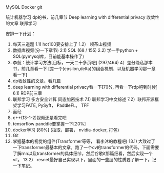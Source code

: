 MySQL
Docker
git

统计机器学习
dp的书，前几章节
Deep learning with differential privacy
收敛性的文章
联邦学习


安排一下计划：
1) 每天三道题
   1.1) hot100要安排上了
   1.2） 领茶山视频
3) 数据库视频(分一下章节)
    2.1) SQL (68 / 155)
    2.2) 学一手python + SQL(pymysql库，目前能基本操作了)
4)  李航：统计学习方法[目标，一天二十多页吧] (297/464)
4）差分隐私那本书，前几章看一下 [差一个(epsilon,delta)的组合机制，以及机器学习那一章看一下]
5)  dp收敛性的文章，看几篇
6)  deep learning with differential privacy看一下[70%, 再看一下rdp吧到时候]
     6.1) RDP前三章
7)  联邦学习 多方安全计算 同态加密技术
     7.1) 联邦学习中文综述
     7.2）联邦开源框架学习FATE,  PySyft， PaddleFL， TFF
8)  面经
9)  c++(13-1-2)视频还是看完吧
10) tensorflow panddle要掌握一下[20%]
11) docker学习 [80%] (拉取，部署， nvidia-docker,  打包)
12) Git 
13) 掌握基本的视觉的组件(Transformer等等， 看李沐的教程吧)
    13.1) 大致过了一下transformer最基本的文章，跑了一个cv的transformer的代码，下面需要了解rnn以及transformer的具体细节，然后谷歌it那篇细看，然后实现一个vit。
    13.2） resnet最好自己实现以下，里面的一些层的性质要了解一下，记一下笔记。
